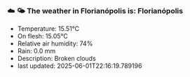 ### ☁️ 🌤️  The weather in Florianópolis is: Florianópolis

- Temperature: 15.51°C
- On flesh: 15.05°C
- Relative air humidity: 74%
- Rain: 0.0 mm
- Description: Broken clouds
- last updated: 2025-06-01T22:16:19.789196
